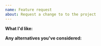 ```yaml
---
name: Feature request
about: Request a change to to the project
---
```


<!--
Tips:
- Please search for similar requests, including closed issues.
- Please include details about the environment you're running in.
-->

**What I'd like:**



**Any alternatives you've considered:**

